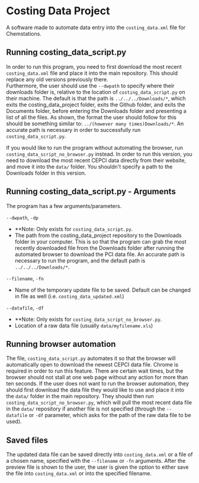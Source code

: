 # Costing Data Project
A software made to automate data entry into the `costing_data.xml` file for Chemstations.

## Running costing_data_script.py
In order to run this program, you need to first download the most recent `costing_data.xml` file and place it into the main repository. This should replace any old versions previously there.  
Furthermore, the user should use the `--dwpath` to specify where their downloads folder is, relative to the location of `costing_data_script.py` on their machine. The default is that the path is `../../../Downloads/*`, which exits the costing_data_project folder, exits the Github folder, and exits the Documents folder, before entering the Downloads folder and presenting a list of all the files. As shown, the format the user should follow for this should be something similar to: `../(however many times)Downloads/*`. An accurate path is necessary in order to successfully run `costing_data_script.py`.  
  
If you would like to run the program without automating the browser, run `costing_data_script_no_browser.py` instead. In order to run this version, you need to download the most recent CEPCI data directly from their website, and move it into the `data/` folder. You shouldn't specify a path to the Downloads folder in this version.

## Running costing_data_script.py - Arguments
The program has a few arguments/parameters.

`--dwpath`, `-dp`
* **Note: Only exists for `costing_data_script.py`.
* The path from the costing_data_project repository to the Downloads folder in your computer. This is so that the program can grab the most recently downloaded file from the Downloads folder after running the automated browser to download the PCI data file. An accurate path is necessary to run the program, and the default path is `../../../Downloads/*`.

`--filename`, `-fn`
* Name of the temporary update file to be saved. Default can be changed in file as well (i.e. `costing_data_updated.xml`)

`--datafile`, `-df`
* **Note: Only exists for `costing_data_script_no_browser.py`.
* Location of a raw data file (usually `data/myfilename.xls`)

## Running browser automation
The file, `costing_data_script.py` automates it so that the browser will automatically open to download the newest CEPCI data file. Chrome is required in order to run this feature. There are certain wait times, but the browser should not stall at one web page without any action for more than ten seconds.
If the user does not want to run the browser automation, they should first download the data file they would like to use and place it into the `data/` folder in the main repository. They should then run `costing_data_script_no_browser.py`, which will pull the most recent data file in the `data/` repository if another file is not specified (through the `--datafile` or `-df` parameter, which asks for the path of the raw data file to be used).

## Saved files
The updated data file can be saved directly into `costing_data.xml` or a file of a chosen name, specified with the `--filename` or `-fn` arguments. After the preview file is shown to the user, the user is given the option to either save the file into `costing_data.xml` or into the specified filename. 

